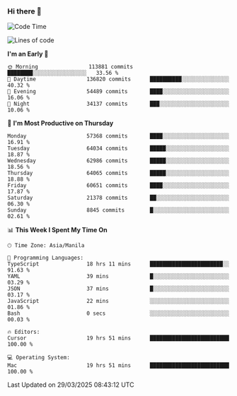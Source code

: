 ### Hi there 👋

<!--START_SECTION:waka-->
![Code Time](http://img.shields.io/badge/Code%20Time-5%2C971%20hrs%2013%20mins-blue)

![Lines of code](https://img.shields.io/badge/From%20Hello%20World%20I%27ve%20Written-125.6%20million%20lines%20of%20code-blue)

**I'm an Early 🐤** 

```text
🌞 Morning                113881 commits      ████████░░░░░░░░░░░░░░░░░   33.56 % 
🌆 Daytime                136820 commits      ██████████░░░░░░░░░░░░░░░   40.32 % 
🌃 Evening                54489 commits       ████░░░░░░░░░░░░░░░░░░░░░   16.06 % 
🌙 Night                  34137 commits       ███░░░░░░░░░░░░░░░░░░░░░░   10.06 % 
```
📅 **I'm Most Productive on Thursday** 

```text
Monday                   57368 commits       ████░░░░░░░░░░░░░░░░░░░░░   16.91 % 
Tuesday                  64034 commits       █████░░░░░░░░░░░░░░░░░░░░   18.87 % 
Wednesday                62986 commits       █████░░░░░░░░░░░░░░░░░░░░   18.56 % 
Thursday                 64065 commits       █████░░░░░░░░░░░░░░░░░░░░   18.88 % 
Friday                   60651 commits       ████░░░░░░░░░░░░░░░░░░░░░   17.87 % 
Saturday                 21378 commits       ██░░░░░░░░░░░░░░░░░░░░░░░   06.30 % 
Sunday                   8845 commits        █░░░░░░░░░░░░░░░░░░░░░░░░   02.61 % 
```


📊 **This Week I Spent My Time On** 

```text
🕑︎ Time Zone: Asia/Manila

💬 Programming Languages: 
TypeScript               18 hrs 11 mins      ███████████████████████░░   91.63 % 
YAML                     39 mins             █░░░░░░░░░░░░░░░░░░░░░░░░   03.29 % 
JSON                     37 mins             █░░░░░░░░░░░░░░░░░░░░░░░░   03.17 % 
JavaScript               22 mins             ░░░░░░░░░░░░░░░░░░░░░░░░░   01.86 % 
Bash                     0 secs              ░░░░░░░░░░░░░░░░░░░░░░░░░   00.03 % 

🔥 Editors: 
Cursor                   19 hrs 51 mins      █████████████████████████   100.00 % 

💻 Operating System: 
Mac                      19 hrs 51 mins      █████████████████████████   100.00 % 
```


 Last Updated on 29/03/2025 08:43:12 UTC
<!--END_SECTION:waka-->


<!--
**rad182/rad182** is a ✨ _special_ ✨ repository because its `README.md` (this file) appears on your GitHub profile.

Here are some ideas to get you started:

- 🔭 I’m currently working on ...
- 🌱 I’m currently learning ...
- 👯 I’m looking to collaborate on ...
- 🤔 I’m looking for help with ...
- 💬 Ask me about ...
- 📫 How to reach me: ...
- 😄 Pronouns: ...
- ⚡ Fun fact: ...
-->
